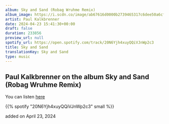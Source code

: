 ```yaml
---
album: Sky and Sand (Robag Wruhme Remix)
album_image: https://i.scdn.co/image/ab67616d0000b2739465317c6dee50a6cf87d42e
artist: Paul Kalkbrenner
date: 2024-04-23 15:41:30+00:00
draft: false
duration: 233856
preview_url: null
spotify_url: https://open.spotify.com/track/20N6Yjh4xuyQQiVJnWp2c3
title: Sky and Sand
translationKey: Sky and Sand
type: music
---
```


## Paul Kalkbrenner on the album Sky and Sand (Robag Wruhme Remix)

You can listen [here](https://open.spotify.com/track/20N6Yjh4xuyQQiVJnWp2c3)

{{% spotify "20N6Yjh4xuyQQiVJnWp2c3" small %}}

added on April 23, 2024